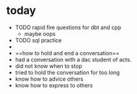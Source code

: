 # today
- TODO rapid fire questions for dbt and cpp
	- maybe oops
- TODO sql practice
-
- ==how to hold and end a conversation==
- had a conversation with a dac student of acts.
- did not know when to stop
- tried to hold the conversation for too long
- know how to advice others
- know how to express to others